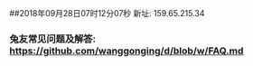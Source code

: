 ##2018年09月28日07时12分07秒 新址: 159.65.215.34
### 兔友常见问题及解答: https://github.com/wanggonging/d/blob/w/FAQ.md
